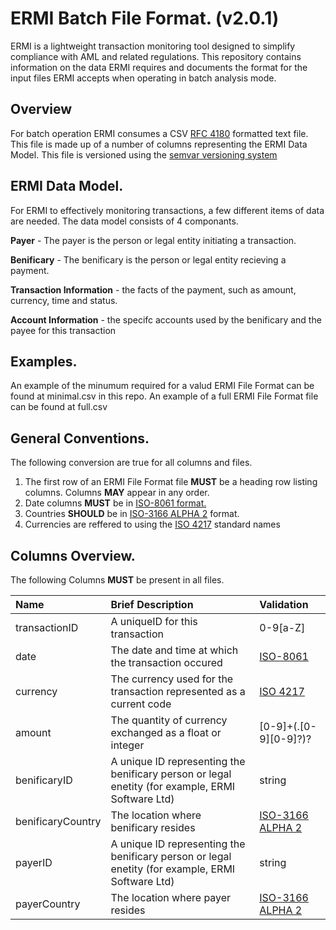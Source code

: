 # ERMI Batch File Format. (v2.0.1)

ERMI is a lightweight transaction monitoring tool designed to simplify compliance with AML and related regulations. This repository contains information on the data ERMI requires and documents the format for the input files ERMI accepts when operating in batch analysis mode.

## Overview

For batch operation ERMI consumes a CSV [RFC 4180](https://tools.ietf.org/html/rfc4180) formatted text file. This file is made up of a number of columns representing the ERMI Data Model. This file is versioned using the [semvar versioning system](https://semver.org)

## ERMI Data Model.

For ERMI to effectively monitoring transactions, a few different items of data are needed. The data model consists of 4 componants.

**Payer** - The payer is the person or legal entity initiating a transaction. 

**Benificary** - The benificary is the person or legal entity recieving a payment.

**Transaction Information** - the facts of the payment, such as amount, currency, time and status.

**Account Information** - the specifc accounts used by the benificary and the payee for this transaction 

## Examples.

An example of the minumum required for a valud ERMI File Format can be found at minimal.csv in this repo. 
An example of a full ERMI File Format file can be found at full.csv

## General Conventions.

The following conversion are true for all columns and files.

1. The first row of an ERMI File Format file **MUST** be a heading row listing columns. Columns **MAY** appear in any order.
2. Date columns **MUST** be in [ISO-8061 format.](https://www.iso.org/iso-8601-date-and-time-format.html)
3. Countries **SHOULD** be in [ISO-3166 ALPHA 2](https://www.iso.org/iso-3166-country-codes.html) format.
4. Currencies are reffered to using the [ISO 4217](https://www.iso.org/iso-4217-currency-codes.html) standard names

## Columns Overview.

The following Columns **MUST** be present in all files.

| Name   | Brief Description | Validation |
| :----- | :---------------- | :--------- |
| transactionID | A uniqueID for this transaction | 0-9[a-Z] |
| date | The date and time at which the transaction occured | [ISO-8061](https://www.iso.org/iso-8601-date-and-time-format.html) |
| currency | The currency used for the transaction represented as a current code | [ISO 4217](https://www.iso.org/iso-4217-currency-codes.html) | 
| amount | The quantity of currency exchanged as a float or integer | [0-9]+(\.[0-9][0-9]?)? |
| benificaryID | A unique ID representing the benificary person or legal enetity (for example, ERMI Software Ltd) | string |
| benificaryCountry | The location where benificary resides | [ISO-3166 ALPHA 2](https://www.iso.org/iso-3166-country-codes.html) |
| payerID | A unique ID representing the benificary person or legal enetity (for example, ERMI Software Ltd) | string |
| payerCountry | The location where payer resides | [ISO-3166 ALPHA 2](https://www.iso.org/iso-3166-country-codes.html) |




